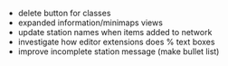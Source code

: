 - delete button for classes
- expanded information/minimaps views
- update station names when items added to network
- investigate how editor extensions does % text boxes
- improve incomplete station message (make bullet list)
